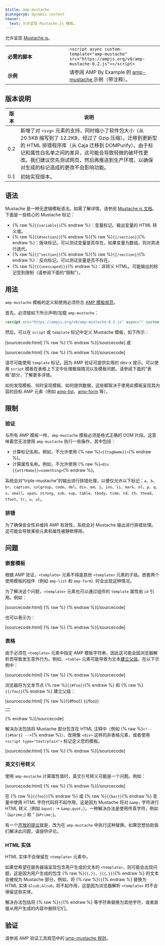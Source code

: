 ```yaml
---
$title: amp-mustache
$category@: dynamic-content
teaser:
  text: 允许呈现 Mustache.js 模板。
---
```




<!--
       Copyright 2016 The AMP HTML Authors. All Rights Reserved.

       Licensed under the Apache License, Version 2.0 (the "License");
     you may not use this file except in compliance with the License.
     You may obtain a copy of the License at

     http://www.apache.org/licenses/LICENSE-2.0

     Unless required by applicable law or agreed to in writing, software
     distributed under the License is distributed on an "AS-IS" BASIS,
     WITHOUT WARRANTIES OR CONDITIONS OF ANY KIND, either express or implied.
     See the License for the specific language governing permissions and
     limitations under the License.
-->



允许呈现 [Mustache.js](https://github.com/janl/mustache.js/)。

<table>
  <tr>
    <td width="40%"><strong>必需的脚本</strong></td>
    <td>
      <div>
        <code>&lt;script async custom-template="amp-mustache" src="https://ampjs.org/v0/amp-mustache-0.2.js">&lt;/script></code>
      </div>
    </td>
  </tr>
  <tr>
    <td width="40%"><strong>示例</strong></td>
    <td>请参阅 AMP By Example 的 <a href="https://ampbyexample.com/components/amp-mustache/">amp-mustache </a>示例（带注释）。</td>
  </tr>
</table>


## 版本说明 <a name="version-notes"></a>

| 版本 | 说明 |
|-------|-----|
| 0.2 | 新增了对 `<svg>` 元素的支持，同时缩小了软件包大小（从 20.5KB 缩写到了 12.2KB，经过了 Gzip 压缩）。迁移到更新型的 HTML 排错程序库（从 Caja 迁移到 DOMPurify）。由于标记和属性白名单之间的差异，这可能会导致轻微的破坏性更改。我们建议您先测试网页，然后再推送到生产环境，以确保对生成的标记造成的更改不会影响功能。 |
| 0.1 | 初始实现版本。 |

## 语法 <a name="syntax"></a>

Mustache 是一种无逻辑模板语法。如需了解详情，请参阅 [Mustache.js 文档](https://github.com/janl/mustache.js/)。下面是一些核心的 Mustache 标记：

* {% raw %}`{{variable}}`{% endraw %}：变量标记。输出变量的 HTML 转义值。
*  {% raw %}`{{#section}}`{% endraw %}{% raw %}`{{/section}}`{% endraw %}：版块标记。可以测试变量是否存在，如果变量为数组，则对其进行迭代。
* {% raw %}`{{^section}}`{% endraw %}{% raw %}`{{/section}}`{% endraw %}：反向标记。可以测试变量是否不存在。
* {% raw %}`{{{unescaped}}}`{% endraw %}：非转义 HTML。可能输出的标记受到限制（请参阅下面的“限制”）。

## 用法 <a name="usage"></a>

`amp-mustache` 模板的定义和使用必须符合 [AMP 模板规范](https://github.com/ampproject/amphtml/blob/main/docs/spec/amp-html-templates.md)。

首先，必须按如下所示声明/加载 `amp-mustache`：

```html
<script src="https://ampjs.org/v0/amp-mustache-0.2.js" async="" custom-template="amp-mustache"></script>
```

然后，可以在 `script` 或 `template` 标记中定义 Mustache 模板，如下所示：

[sourcecode:html]
{% raw %}<!-- 使用 template 标记。 -->
<template type="amp-mustache">
  Hello {{world}}!
</template>
{% endraw %}[/sourcecode]
或

<!-- 使用 script 标记。 -->
[sourcecode:html]
{% raw %}<script type="text/plain" template="amp-mustache">
  Hello {{world}}!
</script>
{% endraw %}[/sourcecode]

请尽可能使用 `template` 标记，因为 AMP 验证可提供实用的 dev-x 提示。可以使用 `script` 模板在表格上下文中处理极端情况以及模板问题。请参阅下面的“表格”部分，了解更多详情。

如何发现模板、何时呈现模板、如何提供数据，这些都取决于使用此模板呈现其内容的目标 AMP 元素（例如 [amp-list](amp-list.md)、[amp-form](amp-form.md) 等）。

## 限制 <a name="restrictions"></a>

### 验证 <a name="validation"></a>

与所有 AMP 模板一样，`amp-mustache` 模板必须是格式正确的 DOM 片段。这意味着您无法使用 `amp-mustache` 执行一些操作，其中包括：

* 计算标记名称。例如，不允许使用 {% raw %}`<{{tagName}}>`{% endraw %}。
* 计算属性名称。例如，不允许使用 {% raw %}`<div {{attrName}}=something>`{% endraw %}。

系统会对“triple-mustache”的输出进行排错处理，以便仅允许以下标记：`a`、`b`、`br`、`caption`、`colgroup`、`code`、`del`、`div`、`em`、`i`、`ins`、`li`、`mark`、`ol`、`p`、`q`、`s`、`small`、`span`、`strong`、`sub`、`sup`、`table`、`tbody`、`time`、`td`、`th`、`thead`、`tfoot`、`tr`、`u`、`ul`。

### 排错 <a name="sanitization"></a>

为了确保安全性并维持 AMP 有效性，系统会对 Mustache 输出进行排错处理。这可能会导致某些元素和属性被静默移除。

## 问题 <a name="pitfalls"></a>

### 嵌套模板 <a name="nested-templates"></a>

根据 AMP 验证，`<template>` 元素不得是其他 `<template>` 元素的子级。嵌套两个使用模板的组件（例如 `amp-list` 和 `amp-form`）时会出现这种情况。

为了解决这个问题，`<template>` 元素也可以通过组件的 `template` 属性由 `id` 引用。例如：

[sourcecode:html]
{% raw %}<amp-list id="myList" src="https://foo.com/list.json">
  <template type="amp-mustache">
    <div>{{title}}</div>
  </template>
</amp-list>
{% endraw %}[/sourcecode]


也可以表示为：

[sourcecode:html]
{% raw %}<!-- 外化模板以避免嵌套。 -->
<template type="amp-mustache" id="myTemplate">
  <div>{{title}}</div>
</template>

<amp-list id="myList" src="https://foo.com/list.json" template="myTemplate">
</amp-list>
{% endraw %}[/sourcecode]

### 表格 <a name="tables"></a>

由于必须在 `<template>` 元素中指定 AMP 模板字符串，因此这可能会因浏览器解析而导致发生意外行为。例如，`<table>` 元素可能导致为文本[建立父级](https://www.w3.org/TR/html5/syntax.html#unexpected-markup-in-tables)。在以下示例中：

[sourcecode:html]
{% raw %}<template type="amp-mustache">
  <table>
    <tr>
      {{#foo}}<td></td>{{/foo}}
    </tr>
  </table>
</template>
{% endraw %}[/sourcecode]

浏览器将为文本节点 {% raw %}`{{#foo}}`{% endraw %} 和 {% raw %}`{{/foo}}`{% endraw %} 建立父级：

[sourcecode:html]
{% raw %}{{#foo}}
{{/foo}}
<table>
  <tr>
    <td></td>
  </tr>
</table>
{% endraw %}[/sourcecode]

解决办法包括将 Mustache 部分包含在 HTML 注释中（例如 {% raw %}`<!-- {{#bar}} -->`{% endraw %}）、改用像 `<div>` 这样的非表格元素，或者使用 `<script type="text/plain">` 标记定义您的模板。

[sourcecode:html]
{% raw %}<script type="text/plain" template="amp-mustache">
  <table>
    <tr>
      {{#foo}}<td></td>{{/foo}}
    </tr>
  </table>
</script>
{% endraw %}[/sourcecode]

### 英文引号转义 <a name="quote-escaping"></a>

使用 `amp-mustache` 计算属性值时，英文引号转义可能是一个问题。例如：

[sourcecode:html]
{% raw %}<template type="amp-mustache">
<!-- 在 foo 中使用英文双引号 (") 将导致 HTML 格式不正确。 -->
<amp-img alt="{{foo}}" src="example.jpg" width="100" height="100"></amp-img>

<!-- 在 bar 中使用英文单引号 (') 或英文双引号 (") 将导致 AMP runtime 解析错误。 -->
<button on="tap:AMP.setState({foo: '{{bar}}'})">Click me</button>
</template>
{% endraw %}[/sourcecode]

在 {% raw %}`{{foo}}`{% endraw %} 或 {% raw %}`{{bar}}`{% endraw %} 变量中使用 HTML 字符代码将不起作用，这是因为 Mustache 将对 `&amp;` 字符进行 HTML 转义（例如 `&quot;` -&gt; `&amp;quot;`）。一种解决办法是使用传真字符，例如 ′ (`&prime;`) 和 ″ (`&Prime;`)。

有一个[开放的提议](https://github.com/ampproject/amphtml/issues/8395)就是，改为在 `amp-mustache` 中执行这种替换。如果您想协助我们解决此问题，请提供评论。

### HTML 实体 <a name="html-entities"></a>

HTML 实体不会保留在 `<template>` 元素中。

如果您希望在服务器端呈现包含用户生成的文本的 `<template>`，则可能会出现问题，这是因为用户生成的包含 {% raw %}`{{`、`}}`、`{{{`、`}}}`{% endraw %} 的文本会被视为 Mustache 部分。例如，将 {% raw %}`{{`{% endraw %} 替换为 HTML 实体 `&lcub;&lcub;` 将不起作用，这是因为浏览器解析 `<template>` 时不会保留这些实体。

解决办法包括将 {% raw %}`{{`{% endraw %} 等字符串替换为其他字符，或者直接从用户生成的内容中删除它们。

## 验证 <a name="validation-1"></a>

请参阅 AMP 验证工具规范中的 [amp-mustache 规则](https://github.com/ampproject/amphtml/blob/main/extensions/amp-mustache/validator-amp-mustache.protoascii)。
